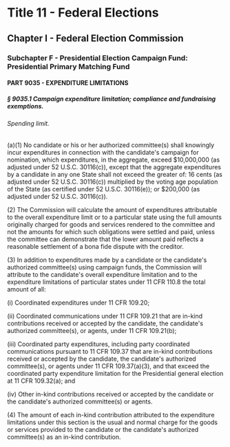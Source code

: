 
# Title 11 - Federal Elections
## Chapter I - Federal Election Commission
### Subchapter F - Presidential Election Campaign Fund: Presidential Primary Matching Fund
#### PART 9035 - EXPENDITURE LIMITATIONS
##### § 9035.1 Campaign expenditure limitation; compliance and fundraising exemptions.
###### Spending limit.

(a)(1) No candidate or his or her authorized committee(s) shall knowingly incur expenditures in connection with the candidate's campaign for nomination, which expenditures, in the aggregate, exceed $10,000,000 (as adjusted under 52 U.S.C. 30116(c)), except that the aggregate expenditures by a candidate in any one State shall not exceed the greater of: 16 cents (as adjusted under 52 U.S.C. 30116(c)) multiplied by the voting age population of the State (as certified under 52 U.S.C. 30116(e)); or $200,000 (as adjusted under 52 U.S.C. 30116(c)).

(2) The Commission will calculate the amount of expenditures attributable to the overall expenditure limit or to a particular state using the full amounts originally charged for goods and services rendered to the committee and not the amounts for which such obligations were settled and paid, unless the committee can demonstrate that the lower amount paid reflects a reasonable settlement of a bona fide dispute with the creditor.

(3) In addition to expenditures made by a candidate or the candidate's authorized committee(s) using campaign funds, the Commission will attribute to the candidate's overall expenditure limitation and to the expenditure limitations of particular states under 11 CFR 110.8 the total amount of all:

(i) Coordinated expenditures under 11 CFR 109.20;

(ii) Coordinated communications under 11 CFR 109.21 that are in-kind contributions received or accepted by the candidate, the candidate's authorized committee(s), or agents, under 11 CFR 109.21(b);

(iii) Coordinated party expenditures, including party coordinated communications pursuant to 11 CFR 109.37 that are in-kind contributions received or accepted by the candidate, the candidate's authorized committee(s), or agents under 11 CFR 109.37(a)(3), and that exceed the coordinated party expenditure limitation for the Presidential general election at 11 CFR 109.32(a); and

(iv) Other in-kind contributions received or accepted by the candidate or the candidate's authorized committee(s) or agents.

(4) The amount of each in-kind contribution attributed to the expenditure limitations under this section is the usual and normal charge for the goods or services provided to the candidate or the candidate's authorized committee(s) as an in-kind contribution.

